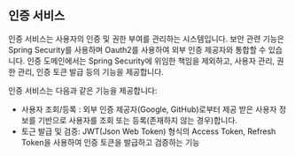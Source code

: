 ## 인증 서비스
인증 서비스는 사용자의 인증 및 권한 부여를 관리하는 시스템입니다. 
보안 관련 기능은 Spring Security를 사용하며 Oauth2를 사용하여 외부 인증 제공자와 통합할 수 있습니다.
인증 도메인에서는 Spring Security에 위임한 책임을 제외하고, 사용자 관리, 권한 관리, 인증 토큰 발급 등의 기능을 제공합니다.

인증 서비스는 다음과 같은 기능을 제공합니다:
- 사용자 조회/등록 : 외부 인증 제공자(Google, GitHub)로부터 제공 받은 사용자 정보를 기반으로 사용자를 조회 또는 등록(존재하지 않는 경우)합니다. 
- 토근 발급 및 검증: JWT(Json Web Token) 형식의 Access Token, Refresh Token을 사용하여 인증 토큰을 발급하고 검증하는 기능